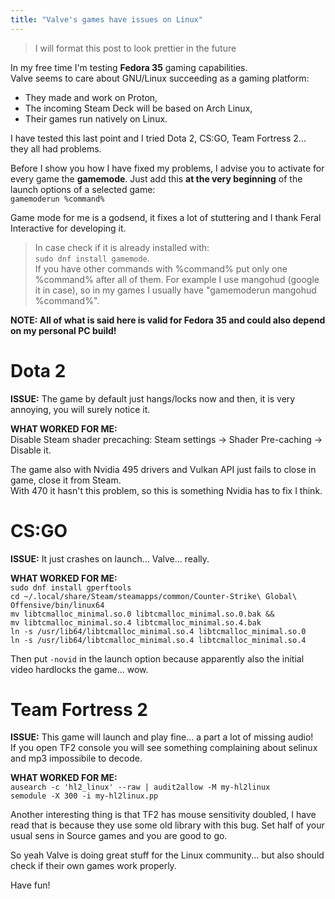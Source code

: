 ```yaml
---
title: "Valve's games have issues on Linux"
---
```


> I will format this post to look prettier in the future

In my free time I'm testing **Fedora 35** gaming capabilities.  
Valve seems to care about GNU/Linux succeeding as a gaming platform: 
  - They made and work on Proton,
  - The incoming Steam Deck will be based on Arch Linux,
  - Their games run natively on Linux.  

I have tested this last point and I tried Dota 2, CS:GO, Team Fortress 2... they all had problems.  

Before I show you how I have fixed my problems, I advise you to activate for every game the **gamemode**.
Just add this **at the very beginning** of the launch options of a selected game:  
`gamemoderun %command%`  

Game mode for me is a godsend, it fixes a lot of stuttering and I thank Feral Interactive for developing it.  

> In case check if it is already installed with:  
> `sudo dnf install gamemode`.  
> If you have other commands with %command% put only one %command% after all of them.
> For example I use mangohud (google it in case), so in my games I usually have "gamemoderun mangohud %command%".

**NOTE: All of what is said here is valid for Fedora 35 and could also depend on my personal PC build!**  

# Dota 2

**ISSUE:** The game by default just hangs/locks now and then, it is very annoying, you will surely notice it. 

**WHAT WORKED FOR ME:**  
Disable Steam shader precaching:
Steam settings -> Shader Pre-caching -> Disable it.  

The game also with Nvidia 495 drivers and Vulkan API just fails to close in game, close it from Steam.  
With 470 it hasn't this problem, so this is something Nvidia has to fix I think.

# CS:GO

**ISSUE:** It just crashes on launch... Valve... really.

**WHAT WORKED FOR ME:**  
`sudo dnf install gperftools`  
`cd ~/.local/share/Steam/steamapps/common/Counter-Strike\ Global\ Offensive/bin/linux64`  
`mv libtcmalloc_minimal.so.0 libtcmalloc_minimal.so.0.bak &&`  
`mv libtcmalloc_minimal.so.4 libtcmalloc_minimal.so.4.bak`  
`ln -s /usr/lib64/libtcmalloc_minimal.so.4 libtcmalloc_minimal.so.0`  
`ln -s /usr/lib64/libtcmalloc_minimal.so.4 libtcmalloc_minimal.so.4`  

Then put `-novid` in the launch option because apparently also the initial video hardlocks the game... wow.  

# Team Fortress 2

**ISSUE:** This game will launch and play fine... a part a lot of missing audio!  
If you open TF2 console you will see something complaining about selinux and mp3 impossibile to decode.

**WHAT WORKED FOR ME:**  
`ausearch -c 'hl2_linux' --raw | audit2allow -M my-hl2linux`  
`semodule -X 300 -i my-hl2linux.pp`  

Another interesting thing is that TF2 has mouse sensitivity doubled, I have read that is because they use some old library with this bug.
Set half of your usual sens in Source games and you are good to go.

So yeah Valve is doing great stuff for the Linux community... but also should check if their own games work properly.

Have fun!
